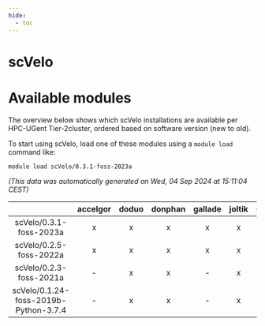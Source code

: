 ```yaml
---
hide:
  - toc
---
```


scVelo
======

# Available modules


The overview below shows which scVelo installations are available per HPC-UGent Tier-2cluster, ordered based on software version (new to old).

To start using scVelo, load one of these modules using a `module load` command like:

```shell
module load scVelo/0.3.1-foss-2023a
```

*(This data was automatically generated on Wed, 04 Sep 2024 at 15:11:04 CEST)*  

| |accelgor|doduo|donphan|gallade|joltik|shinx|skitty|
| :---: | :---: | :---: | :---: | :---: | :---: | :---: | :---: |
|scVelo/0.3.1-foss-2023a|x|x|x|x|x|x|x|
|scVelo/0.2.5-foss-2022a|x|x|x|x|x|-|x|
|scVelo/0.2.3-foss-2021a|-|x|x|-|x|-|x|
|scVelo/0.1.24-foss-2019b-Python-3.7.4|-|x|x|-|x|-|x|
